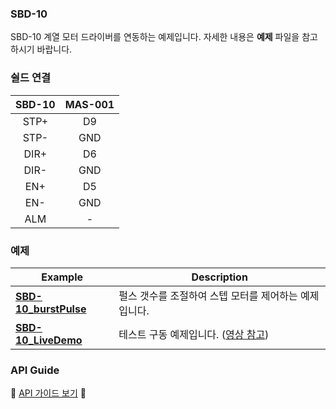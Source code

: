 ### SBD-10

SBD-10 계열 모터 드라이버를 연동하는 예제입니다. 자세한 내용은 **예제** 파일을 참고하시기 바랍니다.

### 쉴드 연결

| SBD-10 | MAS-001 |
|:-----------:|:----------------------:|
| STP+ | D9 |
| STP- | GND |
| DIR+ | D6 |
| DIR- | GND |
| EN+ | D5 |
| EN- | GND |
| ALM | - |

### 예제

| Example | Description  |
|-----------|----------------------|
| [**SBD-10_burstPulse**](./SBD-10_burstPulse) | 펄스 갯수를 조절하여 스텝 모터를 제어하는 예제입니다. |
| [**SBD-10_LiveDemo**](./SBD-10_LiveDemo) | 테스트 구동 예제입니다. ([영상 참고](https://youtu.be/xBoSLNzYCj8)) |

### API Guide
:star2: [API 가이드 보기](./SBD10.md) :star2: